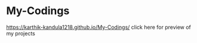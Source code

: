 # My-Codings

https://karthik-kandula1218.github.io/My-Codings/  click here for preview of my projects
